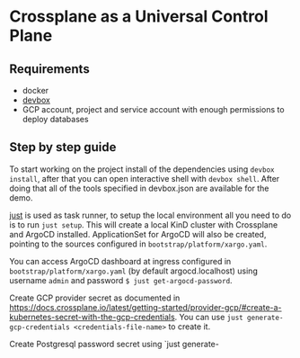 # Crossplane as a Universal Control Plane

## Requirements
- docker
- [devbox](https://www.jetify.com/devbox/docs/quickstart/)
- GCP account, project and service account with enough permissions to deploy databases

## Step by step guide
To start working on the project install of the dependencies using `devbox install`, after that you can open interactive shell with `devbox shell`.
After doing that all of the tools specified in devbox.json are available for the demo.

[just](https://github.com/casey/just) is used as task runner, to setup the local environment all you need to do is to run `just setup`.
This will create a local KinD cluster with Crossplane and ArgoCD installed. ApplicationSet for ArgoCD will also be created, pointing to the sources configured in `bootstrap/platform/xargo.yaml`.

You can access ArgoCD dashboard at ingress configured in `bootstrap/platform/xargo.yaml` (by default argocd.localhost) using username `admin` and password `$ just get-argocd-password`.

Create GCP provider secret as documented in https://docs.crossplane.io/latest/getting-started/provider-gcp/#create-a-kubernetes-secret-with-the-gcp-credentials.
You can use `just generate-gcp-credentials <credentials-file-name>` to create it.

Create Postgresql password secret using `just generate-